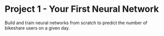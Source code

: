 # Project 1 - Your First Neural Network #
Build and train neural networks from scratch to predict the number of bikeshare users on a given day.
